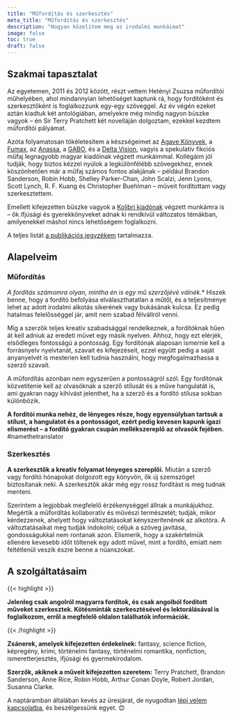 ```yaml
---
title: "Műfordítás és szerkesztés"
meta_title: "Műfordítás és szerkesztés"
description: "Hogyan közelítem meg az irodalmi munkáimat"
image: false
toc: true
draft: false
---
```


## Szakmai tapasztalat

Az egyetemen, 2011 és 2012 között, részt vettem Hetényi Zsuzsa műfordítói műhelyében, ahol mindannyian lehetőséget kaptunk rá, hogy fordítóként és szerkesztőként is foglalkozzunk egy-egy szöveggel. Az év végén ezeket aztán kiadtuk két antológiában, amelyekre még mindig nagyon büszke vagyok – én Sir Terry Pratchett két novelláján dolgoztam, ezekkel kezdtem műfordítói pályámat.

Azóta folyamatosan tökéletesítem a készségeimet az [Agave Könyvek](https://agavekonyvek.hu/), a [Fumax](https://fumax.hu/), az [Anassa](https://www.facebook.com/anassakonyvek/), a [GABO](https://gabo.hu/), és a [Delta Vision](https://www.deltavision.hu/), vagyis a spekulatív fikciós műfaj legnagyobb magyar kiadóinak végzett munkáimmal. Kollégáim jól tudják, hogy biztos kézzel nyúlok a legkülönfélébb szövegekhez, ennek köszönhetően már a műfaj számos fontos alakjának – például Brandon Sanderson, Robin Hobb, Shelley Parker-Chan, John Scalzi, Jenn Lyons, Scott Lynch, R. F. Kuang és Christopher Buehlman – műveit fordítottam vagy szerkesztettem.

Emellett kifejezetten büszke vagyok a [Kolibri kiadónak](https://www.facebook.com/kolibrikiado/) végzett munkámra is – ők ifjúsági és gyerekkönyveket adnak ki rendkívül változatos témákban, amilyenekkel máshol nincs lehetőségem foglalkozni.

A teljes listát [a publikációs jegyzékem](/hu/publications) tartalmazza.

## Alapelveim

### Műfordítás

*A fordítás számomra olyan, mintha én is egy mű szerzőjévé válnék.** Hiszek benne, hogy a fordító befolyása elválaszthatatlan a műtől, és a teljesítménye lehet az adott irodalmi alkotás sikerének vagy bukásának kulcsa. Ez pedig hatalmas felelősséggel jár, amit nem szabad félvállról venni.

Míg a szerzők teljes kreatív szabadsággal rendelkeznek, a fordítóknak hűen át kell adniuk az eredeti művet egy másik nyelven. Ahhoz, hogy ezt elérjék, elsődleges fontosságú a pontosság. Egy fordítónak alaposan ismernie kell a forrásnyelv nyelvtanát, szavait és kifejezéseit, ezzel együtt pedig a saját anyanyelvét is mesterien kell tudnia használni, hogy megfogalmazhassa a szerző szavait.

A műfordítás azonban nem egyszerűen a pontosságról szól. Egy fordítónak közvetítenie kell az olvasóknak a szerző stílusát és a műve hangulatát is, ami gyakran nagy kihívást jelenthet, ha a szerző és a fordító stílusa sokban különbözik.

**A fordítói munka nehéz, de lényeges része, hogy egyensúlyban tartsuk a stílust, a hangulatot és a pontosságot, ezért pedig kevesen kapunk igazi elismerést – a fordító gyakran csupán mellékszereplő az olvasók fejében.** #namethetranslator

### Szerkesztés

**A szerkesztők a kreatív folyamat lényeges szereplői.** Miután a szerző vagy fordító hónapokat dolgozott egy könyvön, ők új szemszöget biztosítanak neki. A szerkesztők akár még egy rossz fordítást is meg tudnak menteni.

Szerintem a legjobbak megfelelő érzékenységgel állnak a munkájukhoz. Megértik a műfordítás kollaboratív és művészi természetét; tudják, mikor kérdezzenek, ahelyett hogy változtatásokat kényszerítenének az alkotóra. A változtatásaikat meg tudják indokolni; céljuk a szöveg javítása, gondosságukkal nem rontanak azon. Elismerik, hogy a szakértelmük ellenére kevesebb időt töltenek egy adott művel, mint a fordító, emiatt nem feltétlenül veszik észre benne a nüanszokat.

## A szolgáltatásaim

{{< highlight >}}

**Jelenleg csak angolról magyarra fordítok, és csak angolból fordított műveket szerkesztek. Kötésminták szerkesztésével és lektorálásával is foglalkozom, erről a megfelelő oldalon találhatók információk.**

{{< /highlight >}}

**Zsánerek, amelyek kifejezetten érdekelnek:** fantasy, science fiction, képregény, krimi, történelmi fantasy, történelmi romantika, nonfiction, ismeretterjesztés, ifjúsági és gyermekirodalom.

**Szerzők, akiknek a műveit kifejezetten szeretem:** Terry Pratchett, Brandon Sanderson, Anne Rice, Robin Hobb, Arthur Conan Doyle, Robert Jordan, Susanna Clarke.

A naptáramban általában kevés az üresjárat, de nyugodtan [lépj velem kapcsolatba](/hu/contact), és beszélgessünk egyet. 😊